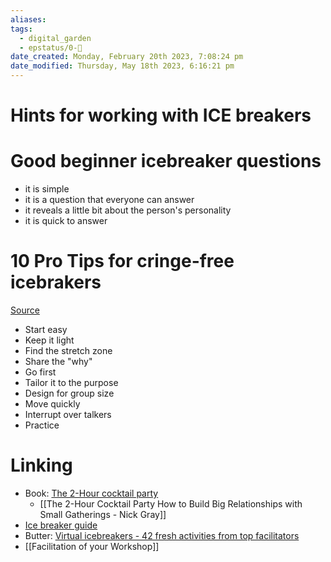 ```yaml
---
aliases: 
tags:
  - digital_garden
  - epstatus/0-🌰
date_created: Monday, February 20th 2023, 7:08:24 pm
date_modified: Thursday, May 18th 2023, 6:16:21 pm
---
```

# Hints for working with ICE breakers

# Good beginner icebreaker questions
+ it is simple
+ it is a question that everyone can answer
+ it reveals a little bit about the person's personality
+ it is quick to answer
# 10 Pro Tips for cringe-free icebrakers
[Source](https://twitter.com/gwynwans/status/1627717951238307840)
+ Start easy
+ Keep it light
+ Find the stretch zone
+ Share the "why"
+ Go first
+ Tailor it to the purpose
+ Design for group size
+ Move quickly
+ Interrupt over talkers
+ Practice

# Linking
* Book: [The 2-Hour cocktail party](https://party.pro/book/)
	* [[The 2-Hour Cocktail Party How to Build Big Relationships with Small Gatherings - Nick Gray]]
* [Ice breaker guide](https://party.pro/icebreakers)
* Butter: [Virtual icebreakers - 42 fresh activities from top facilitators](https://www.butter.us/blog/virtual-icebreakers)
* [[Facilitation of your Workshop]]